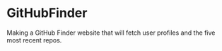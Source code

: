 # GitHubFinder

Making a GitHub Finder website that will fetch user profiles and the five most recent repos.
